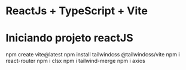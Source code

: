 # ReactJs + TypeScript + Vite

# Iniciando projeto reactJS
npm create vite@latest
npm install tailwindcss @tailwindcss/vite
npm i react-router
npm i clsx
npm i tailwind-merge
npm i axios



